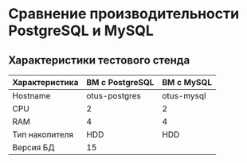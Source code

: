 # Сравнение производительности PostgreSQL и MySQL

## Характеристики тестового стенда

|Характеристика|ВМ с PostgreSQL| ВМ с MySQL |
|--------------|-----------------|---------------|
|Hostname|	otus-postgres|	otus-mysql|
|CPU|   2|   2|
|RAM| 4|	4|
|Тип накопителя|	HDD|	HDD|
|Версия БД| 	15|	|

